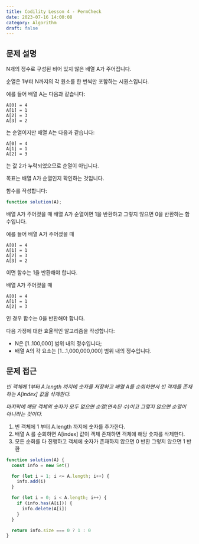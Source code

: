 ```yaml
---
title: Codility Lesson 4 - PermCheck
date: 2023-07-16 14:00:08
category: Algorithm
draft: false
---
```


## 문제 설명

N개의 정수로 구성된 비어 있지 않은 배열 A가 주어집니다.

순열은 1부터 N까지의 각 원소를 한 번씩만 포함하는 시퀀스입니다.

예를 들어 배열 A는 다음과 같습니다:

```
A[0] = 4
A[1] = 1
A[2] = 3
A[3] = 2
```

는 순열이지만 배열 A는 다음과 같습니다:

```
A[0] = 4
A[1] = 1
A[2] = 3
```

는 값 2가 누락되었으므로 순열이 아닙니다.

목표는 배열 A가 순열인지 확인하는 것입니다.

함수를 작성합니다:

```javascript
function solution(A);
```

배열 A가 주어졌을 때 배열 A가 순열이면 1을 반환하고 그렇지 않으면 0을 반환하는 함수입니다.

예를 들어 배열 A가 주어졌을 때

```
A[0] = 4
A[1] = 1
A[2] = 3
A[3] = 2
```

이면 함수는 1을 반환해야 합니다.

배열 A가 주어졌을 때

```
A[0] = 4
A[1] = 1
A[2] = 3
```

인 경우 함수는 0을 반환해야 합니다.

다음 가정에 대한 효율적인 알고리즘을 작성합니다:

- N은 [1..100,000] 범위 내의 정수입니다;
- 배열 A의 각 요소는 [1...1,000,000,000] 범위 내의 정수입니다.

## 문제 접근

_빈 객체에 1부터 A.length 까지에 숫자를 저장하고 배열 A를 순회하면서 빈 객체를 존재하는 A[index] 값을 삭제한다._

_마지막에 해당 객체의 숫자가 모두 없으면 순열(연속된 수)이고 그렇지 않으면 순열이 아니라는 것이다._

1. 빈 객체에 1 부터 A.length 까지에 숫자를 추가한다.
2. 배열 A 를 순회하면 A[index] 값이 객체 존재하면 객체에 해당 숫자를 삭제한다.
3. 모든 순회를 다 진행하고 객체에 숫자가 존재하지 않으면 0 반환 그렇지 않으면 1 반환

```javascript
function solution(A) {
  const info = new Set()

  for (let i = 1; i <= A.length; i++) {
    info.add(i)
  }

  for (let i = 0; i < A.length; i++) {
    if (info.has(A[i])) {
      info.delete(A[i])
    }
  }

  return info.size === 0 ? 1 : 0
}
```
